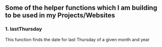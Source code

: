 ## Some of the helper functions which I am building to be used in my Projects/Websites


### 1. lastThursday
This function finds the date for last Thursday of a given month and year
